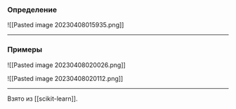 ### Определение

![[Pasted image 20230408015935.png]]

---

### Примеры

![[Pasted image 20230408020026.png]]

![[Pasted image 20230408020112.png]]

---

Взято из [[scikit-learn]].